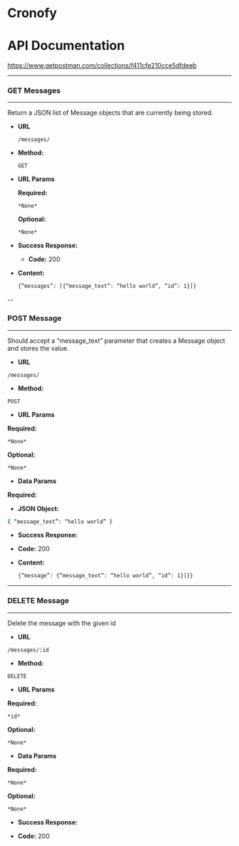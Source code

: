 # Cronofy

API Documentation
=======
https://www.getpostman.com/collections/f411cfe210cce5dfdeeb

---
### GET Messages
---

Return a JSON list of Message objects that are currently being stored.

* **URL**

  `/messages/`

* **Method:**
  
  `GET`
  
*  **URL Params**

   **Required:**
 
     `*None*`

   **Optional:**
 
     `*None*`

* **Success Response:**

  * **Code:** 200 <br />

* **Content:**
  
  ```bash
  {“messages”: [{“message_text”: “hello world”, “id”: 1}]}
  ``` 


--
### POST Message
---

Should accept a “message_text” parameter that creates a Message object and stores the value.

* **URL**

`/messages/`

* **Method:**

`POST`

*  **URL Params**

**Required:**

  `*None*`

**Optional:**

  `*None*`

* **Data Params**

**Required:**

* **JSON Object:**

```bash
{ “message_text”: “hello world” }
```

* **Success Response:**

* **Code:** 200 <br />

* **Content:**
  
  ```bash
  {“message”: {“message_text”: “hello world”, “id”: 1}]}}
  ``` 

---
### DELETE Message
---

Delete the message with the given id

* **URL**

`/messages/:id`

* **Method:**

`DELETE`

*  **URL Params**

**Required:**

 `*id*`
 
**Optional:**

  `*None*`

* **Data Params**

**Required:**

  `*None*`

**Optional:**

  `*None*`

* **Success Response:**

* **Code:** 200 <br />
